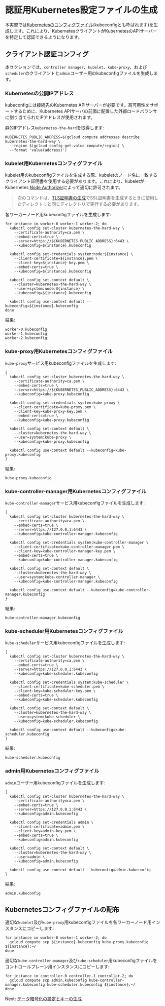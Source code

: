 # 認証用Kubernetes設定ファイルの生成

本実習では[Kubernetesのコンフィグファイル](https://kubernetes.io/docs/concepts/configuration/organize-cluster-access-kubeconfig/)(kubeconfigとも呼ばれます)を生成します。これにより、KubernetesクライアントがKubernetesのAPIサーバーを特定して認証できるようになります。

## クライアント認証コンフィグ

本セクションでは、`controller manager`、`kubelet`、`kube-proxy`、および`scheduler`のクライアントと`admin`ユーザー用のkubeconfigファイルを生成します。

### Kubernetesの公開IPアドレス

kubeconfigには接続先のKubernetes APIサーバーが必要です。高可用性をサポートするために、Kubernetes APIサーバの前面に配置した外部ロードバランサに割り当てられたIPアドレスが使用されます。

静的IPアドレス`kubernetes-the-hard`を取得します:

```
KUBERNETES_PUBLIC_ADDRESS=$(gcloud compute addresses describe kubernetes-the-hard-way \
  --region $(gcloud config get-value compute/region) \
  --format 'value(address)')
```

### kubelet用Kubernetesコンフィグファイル

kubelet用のkubeconfigファイルを生成する際、kubeletのノード名に一致するクライアント証明書を使用する必要があります。これにより、kubeletがKubernetes [Node Authorizer](https://kubernetes.io/docs/admin/authorization/node/)によって適切に許可されます。

> 次のコマンドは、[TLS証明書の生成](04-certificate-authority.md)でSSL証明書を生成するときに使用したディレクトリと同じディレクトリで実行する必要があります。

各ワーカーノード用kubeconfigファイルを生成します:

```
for instance in worker-0 worker-1 worker-2; do
  kubectl config set-cluster kubernetes-the-hard-way \
    --certificate-authority=ca.pem \
    --embed-certs=true \
    --server=https://${KUBERNETES_PUBLIC_ADDRESS}:6443 \
    --kubeconfig=${instance}.kubeconfig

  kubectl config set-credentials system:node:${instance} \
    --client-certificate=${instance}.pem \
    --client-key=${instance}-key.pem \
    --embed-certs=true \
    --kubeconfig=${instance}.kubeconfig

  kubectl config set-context default \
    --cluster=kubernetes-the-hard-way \
    --user=system:node:${instance} \
    --kubeconfig=${instance}.kubeconfig

  kubectl config use-context default --kubeconfig=${instance}.kubeconfig
done
```

結果:

```
worker-0.kubeconfig
worker-1.kubeconfig
worker-2.kubeconfig
```

### kube-proxy用Kubernetesコンフィグファイル

`kube-proxy`サービス用kubeconfigファイルを生成します:

```
{
  kubectl config set-cluster kubernetes-the-hard-way \
    --certificate-authority=ca.pem \
    --embed-certs=true \
    --server=https://${KUBERNETES_PUBLIC_ADDRESS}:6443 \
    --kubeconfig=kube-proxy.kubeconfig

  kubectl config set-credentials system:kube-proxy \
    --client-certificate=kube-proxy.pem \
    --client-key=kube-proxy-key.pem \
    --embed-certs=true \
    --kubeconfig=kube-proxy.kubeconfig

  kubectl config set-context default \
    --cluster=kubernetes-the-hard-way \
    --user=system:kube-proxy \
    --kubeconfig=kube-proxy.kubeconfig

  kubectl config use-context default --kubeconfig=kube-proxy.kubeconfig
}
```

結果:

```
kube-proxy.kubeconfig
```

### kube-controller-manager用Kubernetesコンフィグファイル

`kube-controller-manager`サービス用kubeconfigファイルを生成します:

```
{
  kubectl config set-cluster kubernetes-the-hard-way \
    --certificate-authority=ca.pem \
    --embed-certs=true \
    --server=https://127.0.0.1:6443 \
    --kubeconfig=kube-controller-manager.kubeconfig

  kubectl config set-credentials system:kube-controller-manager \
    --client-certificate=kube-controller-manager.pem \
    --client-key=kube-controller-manager-key.pem \
    --embed-certs=true \
    --kubeconfig=kube-controller-manager.kubeconfig

  kubectl config set-context default \
    --cluster=kubernetes-the-hard-way \
    --user=system:kube-controller-manager \
    --kubeconfig=kube-controller-manager.kubeconfig

  kubectl config use-context default --kubeconfig=kube-controller-manager.kubeconfig
}
```

結果:

```
kube-controller-manager.kubeconfig
```


### kube-scheduler用Kubernetesコンフィグファイル

`kube-scheduler`サービス用kubeconfigファイルを生成します:

```
{
  kubectl config set-cluster kubernetes-the-hard-way \
    --certificate-authority=ca.pem \
    --embed-certs=true \
    --server=https://127.0.0.1:6443 \
    --kubeconfig=kube-scheduler.kubeconfig

  kubectl config set-credentials system:kube-scheduler \
    --client-certificate=kube-scheduler.pem \
    --client-key=kube-scheduler-key.pem \
    --embed-certs=true \
    --kubeconfig=kube-scheduler.kubeconfig

  kubectl config set-context default \
    --cluster=kubernetes-the-hard-way \
    --user=system:kube-scheduler \
    --kubeconfig=kube-scheduler.kubeconfig

  kubectl config use-context default --kubeconfig=kube-scheduler.kubeconfig
}
```

結果:

```
kube-scheduler.kubeconfig
```

### admin用Kubernetesコンフィグファイル

`admin`ユーザー用kubeconfigファイルを生成します:

```
{
  kubectl config set-cluster kubernetes-the-hard-way \
    --certificate-authority=ca.pem \
    --embed-certs=true \
    --server=https://127.0.0.1:6443 \
    --kubeconfig=admin.kubeconfig

  kubectl config set-credentials admin \
    --client-certificate=admin.pem \
    --client-key=admin-key.pem \
    --embed-certs=true \
    --kubeconfig=admin.kubeconfig

  kubectl config set-context default \
    --cluster=kubernetes-the-hard-way \
    --user=admin \
    --kubeconfig=admin.kubeconfig

  kubectl config use-context default --kubeconfig=admin.kubeconfig
}
```

結果:

```
admin.kubeconfig
```

## Kubernetesコンフィグファイルの配布

適切な`kubelet`及び`kube-proxy`用kubeconfigファイルを各ワーカーノード用インスタンスにコピーします:

```
for instance in worker-0 worker-1 worker-2; do
  gcloud compute scp ${instance}.kubeconfig kube-proxy.kubeconfig ${instance}:~/
done
```

適切な`kube-controller-manager`及び`kube-scheduler`用kubeconfigファイルをコントロールプレーン用インスタンスにコピーします:

```
for instance in controller-0 controller-1 controller-2; do
  gcloud compute scp admin.kubeconfig kube-controller-manager.kubeconfig kube-scheduler.kubeconfig ${instance}:~/
done
```

Next: [データ暗号化の設定とキーの生成](06-data-encryption-keys.md)

